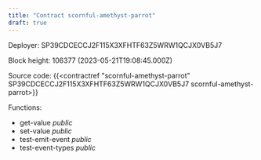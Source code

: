 ```yaml
---
title: "Contract scornful-amethyst-parrot"
draft: true
---
```

Deployer: SP39CDCECCJ2F115X3XFHTF63Z5WRW1QCJX0VB5J7


 



Block height: 106377 (2023-05-21T19:08:45.000Z)

Source code: {{<contractref "scornful-amethyst-parrot" SP39CDCECCJ2F115X3XFHTF63Z5WRW1QCJX0VB5J7 scornful-amethyst-parrot>}}

Functions:

* get-value _public_
* set-value _public_
* test-emit-event _public_
* test-event-types _public_
